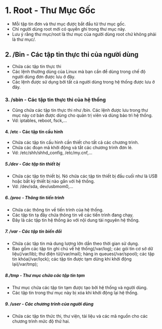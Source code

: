 # 1. Root - Thư Mục Gốc

- Mỗi tập tin đơn và thư mục được bắt đầu từ thư mục gốc.
- Chỉ người dùng root mới có quyền ghi trong thư mục này.
- Lưu ý rằng thư mục/root là thư mục của người dùng root chứ không phải là thư mục/.

## 2. /Bin - Các tập tin thực thi của người dùng

- Chứa các tập tin thực thi
- Các lệnh thường dùng của Linux mà bạn cần để dùng trong chế độ người dùng đơn được lưu ở đây.
- Các lệnh được sử dụng bởi tất cả người dùng trong hệ thống được lưu ở đây.

### 3. /sbin - Các tập tin thực thi của hệ thống

- Cũng chứa các tập tin thực thi như /bin. Các lệnh được lưu trong thư mục này cơ bản được dùng cho quản trị viên và dùng bảo trì hệ thống.
- Vd: iptables, reboot, fsck,...

#### 4. /etc - Các tập tin cấu hình

- Chứa các tập tin cấu hình cần thiết cho tất cả các chương trình.
- Chứa các đoạn mã khởi động và tắt các chương trình đơn lẻ.
- Vd: /etc/shh/shhd_config, /etc/my.cnf,...

##### 5./dev - Các tập tin thiết bị

- Chứa các tập tin thiết bị. Nó chứa các tập tin thiết bị đầu cuối như là USB hoặc bất kỳ thiết bị nào gắn với hệ thống.
- Vd: /dev/sda, dev/usbmom0,...

##### 6. /proc - Thông tin tiến trình

- Chứa các thông tin về tiến trình của hệ thống.
- Các tập tin tạ đây chứa thông tin về các tiến trình đang chạy.
- Đây là các tập tin hệ thống ảo với nội dung tài nguyên hệ thống.

##### 7. /var - Các tập tin biến đổi

- Chứa các tập tin mà dung lượng lớn dần theo thời gian sử dụng.
- Bao gồm các tập tin ghi chú về hệ thống(/var/log); các gói tin cơ sở dữ liệu(/var/lib); thư điện tử(/var/mail); hàng in queues(/var/spool); các tập tin khóa(/var/lọck); các tập tin được tạm dừng khi khởi động lại(/var/tmp);

##### 8./tmp - Thư mục chứa các tập tin tạm

- Thư mục chứa các tập tin tạm được tạo bởi hệ thống và người dùng.
- Các tập tin trong thư mục này bị xóa khi khởi động lại hệ thống.

##### 9. /user - Các chương trình của người dùng

- Chứa các tập tin thức thi, thư viện, tài liệu và các mã nguồn cho các chương trình mức độ thứ hai.



